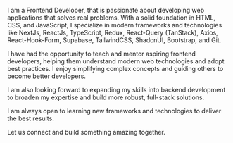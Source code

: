 I am a Frontend Developer, that is passionate about developing web applications that solves real problems. With a solid foundation in HTML, CSS, and JavaScript, I specialize in modern frameworks and technologies like NextJs, ReactJs, TypeScript, Redux, React-Query (TanStack), Axios, React-Hook-Form, Supabase, TailwindCSS, ShadcnUI, Bootstrap, and Git.

I have had the opportunity to teach and mentor aspiring frontend developers, helping them understand modern web technologies and adopt best practices. I enjoy simplifying complex concepts and guiding others to become better developers.

I am also looking forward to expanding my skills into backend development to broaden my expertise and build more robust, full-stack solutions. 

I am always open to learning new frameworks and technologies to deliver the best results. 

Let us connect and build something amazing together.
